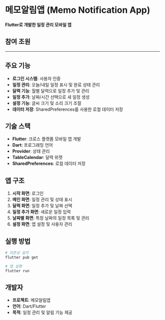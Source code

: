 # 메모알림앱 (Memo Notification App)

**Flutter로 개발한 일정 관리 모바일 앱**

## 참여 조원

---

## 주요 기능

- **로그인 시스템**: 사용자 인증
- **일정 관리**: 오늘/내일 일정 표시 및 완료 상태 관리
- **달력 기능**: 월별 달력으로 일정 추가 및 관리
- **일정 추가**: 날짜/시간 선택으로 새 일정 생성
- **설정 기능**: 글씨 크기 및 소리 크기 조절
- **데이터 저장**: SharedPreferences를 사용한 로컬 데이터 저장

## 기술 스택

- **Flutter**: 크로스 플랫폼 모바일 앱 개발
- **Dart**: 프로그래밍 언어
- **Provider**: 상태 관리
- **TableCalendar**: 달력 위젯
- **SharedPreferences**: 로컬 데이터 저장

## 앱 구조

1. **시작 화면**: 로그인
2. **메인 화면**: 일정 관리 및 상태 표시
3. **달력 화면**: 일정 추가 및 날짜 선택
4. **일정 추가 화면**: 새로운 일정 입력
5. **날짜별 화면**: 특정 날짜의 일정 목록 및 관리
6. **설정 화면**: 앱 설정 및 사용자 관리

## 실행 방법

```bash
# 의존성 설치
flutter pub get

# 앱 실행
flutter run
```

## 개발자

- **프로젝트**: 메모알림앱
- **언어**: Dart/Flutter
- **목적**: 일정 관리 및 알림 기능 제공 